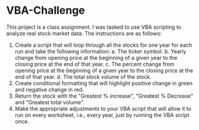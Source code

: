 # VBA-Challenge
This project is a class assignment.
I was tasked to use VBA scripting to analyze real stock market data. 
The instructions are as follows:
1) Create a script that will loop through all the stocks for one year for each run and take the following information:
  a. The ticker symbol.
  b. Yearly change from opening price at the beginning of a given year to the closing price at the end of that year.
  c. The percent change from opening price at the beginning of a given year to the closing price at the end of that year.
  d. The total stock volume of the stock.
2) Create conditional formatting that will highlight positive change in green and negative change in red.
3) Return the stock with the "Greatest % increase", "Greatest % Decrease" and "Greatest total volume".
4) Make the appropriate adjustments to your VBA script that will allow it to run on every worksheet, i.e., every year, just by running the VBA script once.

